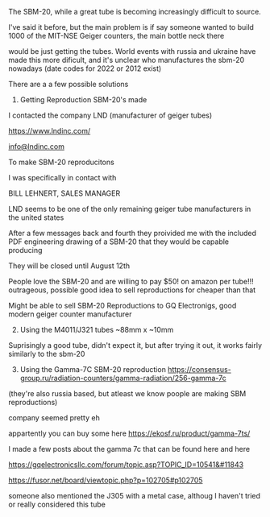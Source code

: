 The SBM-20, while a great tube is becoming increasingly difficult to source.

I've said it before, but the main problem is if say someone wanted to build 1000 of the MIT-NSE Geiger counters, the main bottle neck there

would be just getting the tubes. World events with russia and ukraine have made this more dificult, and it's unclear who manufactures the sbm-20 nowadays (date codes for 2022 or 2012 exist)

There are a a few possible solutions



1. Getting Reproduction SBM-20's made

I contacted the company LND (manufacturer of geiger tubes)

https://www.lndinc.com/

info@lndinc.com

To make SBM-20 reproducitons

I was specifically in contact with 

BILL LEHNERT, SALES MANAGER

LND seems to be one of the only remaining geiger tube manufacturers in the united states

After a few messages back and fourth they proivided me with the included PDF engineering drawing of
a SBM-20 that they would be capable producing

They will be closed until August 12th

People love the SBM-20 and are willing to pay $50! on amazon per tube!!! outrageous, possible good idea to sell reproductions for cheaper than that

Might be able to sell SBM-20 Reproductions to GQ Electronigs, good modern geiger counter manufacturer
	

2. Using the M4011/J321 tubes ~88mm x ~10mm

Suprisingly a good tube, didn't expect it, but after trying it out, it works fairly similarly to the sbm-20



3. Using the Gamma-7C SBM-20 reproduction https://consensus-group.ru/radiation-counters/gamma-radiation/256-gamma-7c

(they're also russia based, but atleast we know poople are making SBM reproductions)

company seemed pretty eh

appartently you can buy some here https://ekosf.ru/product/gamma-7ts/



I made a few posts about the gamma 7c that can be found here and here

https://gqelectronicsllc.com/forum/topic.asp?TOPIC_ID=10541&#11843

https://fusor.net/board/viewtopic.php?p=102705#p102705

someone also mentioned the J305 with a metal case, althoug I haven't tried or
really considered this tube
